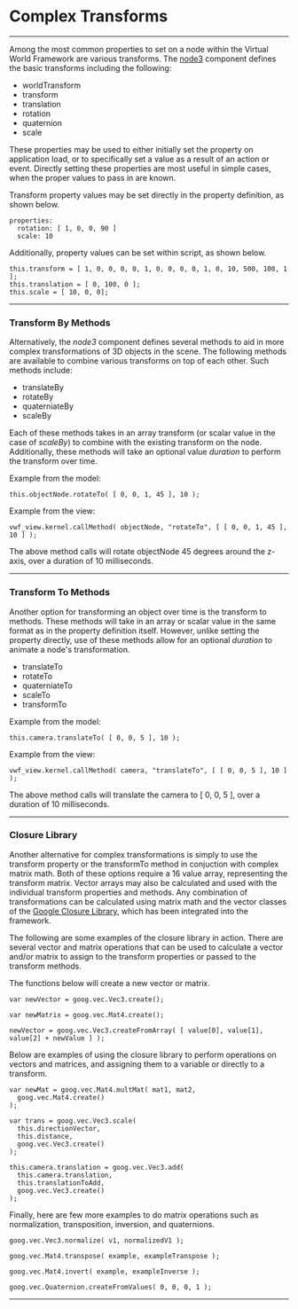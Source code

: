 # Complex Transforms

--------------

Among the most common properties to set on a node within the Virtual World Framework are various transforms. The [node3](jsdoc_cmp/symbols/node3.vwf.html) component defines the basic transforms including the following:

* worldTransform
* transform
* translation 
* rotation 
* quaternion
* scale

These properties may be used to either initially set the property on application load, or to specifically set a value as a result of an action or event. Directly setting these properties are most useful in simple cases, when the proper values to pass in are known.

Transform property values may be set directly in the property definition, as shown below.

	properties:
	  rotation: [ 1, 0, 0, 90 ]
	  scale: 10

Additionally, property values can be set within script, as shown below. 

	this.transform = [ 1, 0, 0, 0, 0, 1, 0, 0, 0, 0, 1, 0, 10, 500, 100, 1 ];
	this.translation = [ 0, 100, 0 ];
	this.scale = [ 10, 0, 0];

-------------

### Transform By Methods

Alternatively, the *node3* component defines several methods to aid in more complex transformations of 3D objects in the scene. The following methods are available to combine various transforms on top of each other. Such methods include:

* translateBy
* rotateBy
* quaterniateBy
* scaleBy

Each of these methods takes in an array transform (or scalar value in the case of *scaleBy*) to combine with the existing transform on the node. Additionally, these methods will take an optional value *duration* to perform the transform over time. 

Example from the model:

	this.objectNode.rotateTo( [ 0, 0, 1, 45 ], 10 );

Example from the view:

	vwf_view.kernel.callMethod( objectNode, "rotateTo", [ [ 0, 0, 1, 45 ], 10 ] );

The above method calls will rotate objectNode 45 degrees around the z-axis, over a duration of 10 milliseconds. 

--------------

### Transform To Methods

Another option for transforming an object over time is the transform to methods. These methods will take in an array or scalar value in the same format as in the property definition itself. However, unlike setting the property directly, use of these methods allow for an optional *duration* to animate a node's transformation. 

* translateTo
* rotateTo
* quaterniateTo
* scaleTo
* transformTo

Example from the model:

	this.camera.translateTo( [ 0, 0, 5 ], 10 );

Example from the view:

	vwf_view.kernel.callMethod( camera, "translateTo", [ [ 0, 0, 5 ], 10 ] );

The above method calls will translate the camera to [ 0, 0, 5 ], over a duration of 10 milliseconds. 

--------------

### Closure Library

Another alternative for complex transformations is simply to use the transform property or the transformTo method in conjuction with complex matrix math. Both of these options require a 16 value array, representing the transform matrix. Vector arrays may also be calculated and used with the individual transform properties and methods. Any combination of transformations can be calculated using matrix math and the vector classes of the [Google Closure Library](https://developers.google.com/closure/library/), which has been integrated into the framework. 

The following are some examples of the closure library in action. There are several vector and matrix operations that can be used to calculate a vector and/or matrix to assign to the transform properties or passed to the transform methods.

The functions below will create a new vector or matrix. 

	var newVector = goog.vec.Vec3.create();

	var newMatrix = goog.vec.Mat4.create();

	newVector = goog.vec.Vec3.createFromArray( [ value[0], value[1], value[2] + newValue ] );

Below are examples of using the closure library to perform operations on vectors and matrices, and assigning them to a variable or directly to a transform. 

	var newMat = goog.vec.Mat4.multMat( mat1, mat2,
	  goog.vec.Mat4.create()                       
	);

	var trans = goog.vec.Vec3.scale(
	  this.directionVector,
	  this.distance,
	  goog.vec.Vec3.create()
	);

	this.camera.translation = goog.vec.Vec3.add(
	  this.camera.translation,
	  this.translationToAdd,
	  goog.vec.Vec3.create()
	);

Finally, here are few more examples to do matrix operations such as normalization, transposition, inversion, and quaternions. 

	goog.vec.Vec3.normalize( v1, normalizedV1 );

	goog.vec.Mat4.transpose( example, exampleTranspose ); 

	goog.vec.Mat4.invert( example, exampleInverse );

	goog.vec.Quaternion.createFromValues( 0, 0, 0, 1 );

--------------